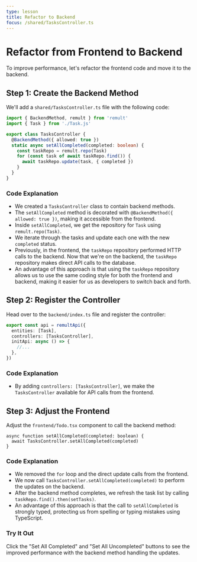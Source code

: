 ```yaml
---
type: lesson
title: Refactor to Backend
focus: /shared/TasksController.ts
---
```


# Refactor from Frontend to Backend

To improve performance, let's refactor the frontend code and move it to the backend.

## Step 1: Create the Backend Method

We'll add a `shared/TasksController.ts` file with the following code:

```ts title="shared/TasksController.ts" add={5-11}
import { BackendMethod, remult } from 'remult'
import { Task } from './Task.js'

export class TasksController {
  @BackendMethod({ allowed: true })
  static async setAllCompleted(completed: boolean) {
    const taskRepo = remult.repo(Task)
    for (const task of await taskRepo.find()) {
      await taskRepo.update(task, { completed })
    }
  }
}
```

### Code Explanation

- We created a `TasksController` class to contain backend methods.
- The `setAllCompleted` method is decorated with `@BackendMethod({ allowed: true })`, making it accessible from the frontend.
- Inside `setAllCompleted`, we get the repository for `Task` using `remult.repo(Task)`.
- We iterate through the tasks and update each one with the new `completed` status.
- Previously, in the frontend, the `taskRepo` repository performed HTTP calls to the backend. Now that we're on the backend, the `taskRepo` repository makes direct API calls to the database.
- An advantage of this approach is that using the `taskRepo` repository allows us to use the same coding style for both the frontend and backend, making it easier for us as developers to switch back and forth.

## Step 2: Register the Controller

Head over to the `backend/index.ts` file and register the controller:

```ts title="backend/index.ts" add={3}
export const api = remultApi({
  entities: [Task],
  controllers: [TasksController],
  initApi: async () => {
    //...
  },
})
```

### Code Explanation

- By adding `controllers: [TasksController]`, we make the `TasksController` available for API calls from the frontend.

## Step 3: Adjust the Frontend

Adjust the `frontend/Todo.tsx` component to call the backend method:

```tsx title="frontend/Todo.tsx" add={4}
async function setAllCompleted(completed: boolean) {
  await TasksController.setAllCompleted(completed)
}
```

### Code Explanation

- We removed the `for` loop and the direct update calls from the frontend.
- We now call `TasksController.setAllCompleted(completed)` to perform the updates on the backend.
- After the backend method completes, we refresh the task list by calling `taskRepo.find().then(setTasks)`.
- An advantage of this approach is that the call to `setAllCompleted` is strongly typed, protecting us from spelling or typing mistakes using TypeScript.

### Try It Out

Click the "Set All Completed" and "Set All Uncompleted" buttons to see the improved performance with the backend method handling the updates.
